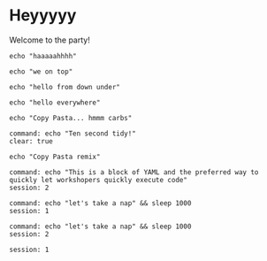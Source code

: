 # Heyyyyy

Welcome to the party!

```execute
echo "haaaaahhhh"
```

```execute-1
echo "we on top"
```

```execute-2
echo "hello from down under"
```

```execute-all
echo "hello everywhere"
```

```copy
echo "Copy Pasta... hmmm carbs"
```

```terminal:execute
command: echo "Ten second tidy!"
clear: true
```

```copy-and-edit
echo "Copy Pasta remix"
```

```terminal:execute
command: echo "This is a block of YAML and the preferred way to quickly let workshopers quickly execute code"
session: 2
```

```terminal:execute
command: echo "let's take a nap" && sleep 1000
session: 1
```

```terminal:execute
command: echo "let's take a nap" && sleep 1000
session: 2
```

```terminal:interrupt
session: 1
```

```terminal:interrupt-all
```
